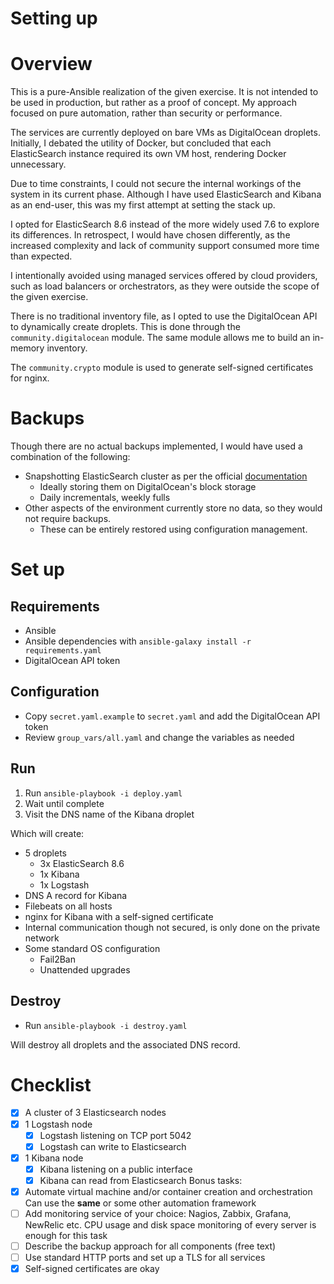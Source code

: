 # Setting up

# Overview

This is a pure-Ansible realization of the given exercise. It is not intended to be used in production, but rather as a proof of concept. My approach focused on pure automation, rather than security or performance.

The services are currently deployed on bare VMs as DigitalOcean droplets. Initially, I debated the utility of Docker, but concluded that each ElasticSearch instance required its own VM host, rendering Docker unnecessary.

Due to time constraints, I could not secure the internal workings of the system in its current phase. Although I have used ElasticSearch and Kibana as an end-user, this was my first attempt at setting the stack up.

I opted for ElasticSearch 8.6 instead of the more widely used 7.6 to explore its differences. In retrospect, I would have chosen differently, as the increased complexity and lack of community support consumed more time than expected.

I intentionally avoided using managed services offered by cloud providers, such as load balancers or orchestrators, as they were outside the scope of the given exercise.

There is no traditional inventory file, as I opted to use the DigitalOcean API to dynamically create droplets. This is done through the `community.digitalocean` module. The same module allows me to build an in-memory inventory.

The `community.crypto` module is used to generate self-signed certificates for nginx.

# Backups

Though there are no actual backups implemented, I would have used a combination of the following:
- Snapshotting ElasticSearch cluster as per the official [documentation](https://www.elastic.co/guide/en/elasticsearch/reference/current/snapshot-restore.html)
    - Ideally storing them on DigitalOcean's block storage
    - Daily incrementals, weekly fulls
- Other aspects of the environment currently store no data, so they would not require backups.
    - These can be entirely restored using configuration management.

# Set up
## Requirements

- Ansible
- Ansible dependencies with `ansible-galaxy install -r requirements.yaml`
- DigitalOcean API token

## Configuration

- Copy `secret.yaml.example` to `secret.yaml` and add the DigitalOcean API token
- Review `group_vars/all.yaml` and change the variables as needed

## Run

1. Run `ansible-playbook -i deploy.yaml`
2. Wait until complete
3. Visit the DNS name of the Kibana droplet

Which will create:
- 5 droplets
    - 3x ElasticSearch 8.6
    - 1x Kibana
    - 1x Logstash
- DNS A record for Kibana
- Filebeats on all hosts
- nginx for Kibana with a self-signed certificate
- Internal communication though not secured, is only done on the private network
- Some standard OS configuration
    - Fail2Ban
    - Unattended upgrades

## Destroy

- Run `ansible-playbook -i destroy.yaml`

Will destroy all droplets and the associated DNS record.

# Checklist
- [x] A cluster of 3 Elasticsearch nodes 
- [x] 1 Logstash node 
    - [x] Logstash listening on TCP port 5042 
    - [x] Logstash can write to Elasticsearch 
- [x] 1 Kibana node 
    - [x] Kibana listening on a public interface 
    - [x] Kibana can read from Elasticsearch 
Bonus tasks: 
- [x] Automate virtual machine and/or container creation and orchestration  Can use the **same** or some other automation framework
- [ ] Add monitoring service of your choice: Nagios, Zabbix, Grafana, NewRelic etc.  CPU usage and disk space monitoring of every server is enough for this task 
- [ ] Describe the backup approach for all components (free text)
- [ ] Use standard HTTP ports and set up a TLS for all services 
- [x] Self-signed certificates are okay 
